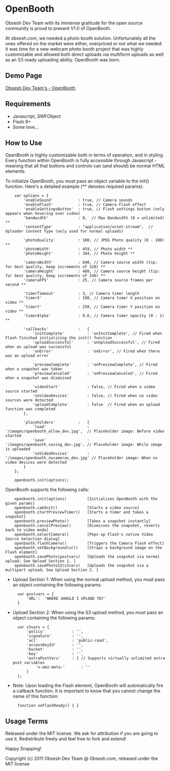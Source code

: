 OpenBooth
=========

Obsesh Dev Team with its immense gratitude for the open source community is proud to present V1.0 of OpenBooth.

At obsesh.com, we needed a photo booth solution. Unfortunately all the ones offered on the market were either, overpriced or not what we needed.
It was time for a new webcam photo booth project that was highly customizable and allowed both direct uploads via multiform uploads as well as an S3 ready uploading ability.   OpenBooth was born.

Demo Page
---------

[Obsesh Dev Team's - OpenBooth](http://www.obsesh.com/openbooth/openbooth.html)


Requirements
------------
* Javascript, SWFObject
* Flash 9+
* Some love...


How to Use
-----------
OpenBooth is highly customizable both in terms of operation, and in styling. Every function within OpenBooth is fully accessible through Javascript - meaning that all that buttons and controls can (and should) be normal HTML elements. 

To initialize OpenBooth, you must pass an object variable to the init() function. Here's a detailed example (** denotes required params):

		var options = {
			'enableSound'			: true, // Camera sounds
			'enableFlash'			: true, // Camera Flash effect
			'enableSettingsButton'	: true, // Flash settings button (only appears when hovering over video)
			'bandwidth'				: 0,  // Max Bandwidth (0 = unlimited) **
			'contentType'			: "application/octet-stream",  // Uploader Content Type (only used for normal uploads)

			'photoQuality'			: 100, // JPEG Photo quality (0 - 100) **
			'photoWidth'			: 459, // Photo width **
			'photoHeight'			: 344, // Photo height **
	
			'cameraWidth'			: 640, // Camera source width (tip: for best quality, keep increments of 320) **
			'cameraHeight'			: 480, // Camera source height (tip: for best quality, keep increments of 240) **
			'cameraFPS'				: 25, // Camera source frames per second **
	
			'timerTimeout'			: 3, // Camera timer length
			'timerX'				: 198, // Camera timer X position on video **
			'timerY'				: 250, // Camera timer Y position on video **
			'timerAlpha'			: 0.6, // Camera timer opacity (0 - 1) **

			'callbacks'				:	{
				'initComplete'			: 'onInitComplete', // Fired when Flash finished initializing the init() function
				'uploadSuccessful'		: 'onUploadSuccessful', // Fired when an upload was successful
				'onError'				: 'onError', // Fired when there was an upload error

				'previewComplete'		: 'onPreviewComplete', // Fired when a snapshot was taken
				'previewCanceled'		: 'onPreviewCanceled', // Fired when a snapshot was dismissed

				'videoStart'			: false, // Fired when a video source started
				'noVideoDevices'		: false, // Fired when no video sources were detected
				'uploadComplete'		: false  // Fired when an upload function was completed
			},

			'placeholders'			:	{
				'load'					: '/images/openbooth_allow_dev.jpg',  // Placeholder image: Before video started
				'save'					: '/images/openbooth_saving_dev.jpg', // Placeholder image: While image is uploaded
				'noVideoDevices'		: '/images/openbooth_nocameras_dev.jpg' // Placeholder image: When no video devices were detected
			}
		};
		
		openbooth.init(options);


OpenBooth supports the following calls:

		openbooth.init(options) 		[Initializes OpenBooth with the given params]
		openbooth.camInit() 			[Starts a video source]
		openbooth.startPreviewTimer() 	[Starts a timer and takes a snapshot]
		openbooth.previewPhoto()		[Takes a snapshot instantly]
		openbooth.cancelPreview() 		[Dismisses the snapshot, reverts back to video mode]
		openbooth.selectCamera() 		[Pops-up Flash's native Video Source Selection dialog]
		openbooth.flashCamera() 		[Triggers the Camera Flash effect]
		openbooth.setBackground(url) 	[Straps a background image on the Flash element]
		openbooth.savePhoto(postvars) 	[Uploads the snapshot via normal upload; See Upload Section 1. ]
		openbooth.savePhotoS3(s3vars) 	[Uploads the snapshot via a multipart upload; See Upload Section 2. ]
		

* Upload Section 1: When using the normal upload method, you must pass an object containing the following params:

		var postvars = {
			'URL':	'WHERE SHOULD I UPLOAD TO?'
		}


* Upload Section 2: When using the S3 upload method, you must pass an object containing the following params:

		var s3vars = {
			'policy'			: '',
			'signature'			: '',
			'acl'				: 'public-read',
			'accessKeyId'		: '',
			'bucket'			: '',
			'key'				: '',
			'extraPostVars'		: { // Supports virtually unlimited extra post variables
				'x-amz-meta-'		: ''
			}
		};

* Note: Upon loading the Flash element, OpenBooth will automatically fire a callback function. It is important to know that you cannot change the name of this function:

		function onFlashReady() { }


Usage Terms
-----------
Released under the MIT license.  We ask for attribution if you are going to use it.  Redistribute freely and feel free to fork and extend!



Happy Snapping!


Copyright (c) 2011 Obsesh Dev Team @ Obsesh.com, released under the MIT license